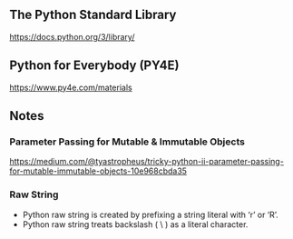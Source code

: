 ## The Python Standard Library
https://docs.python.org/3/library/

## Python for Everybody (PY4E)
https://www.py4e.com/materials

## Notes
### Parameter Passing for Mutable & Immutable Objects
https://medium.com/@tyastropheus/tricky-python-ii-parameter-passing-for-mutable-immutable-objects-10e968cbda35

### Raw String
- Python raw string is created by prefixing a string literal with ‘r’ or ‘R’.
- Python raw string treats backslash ( \\ ) as a literal character. 
